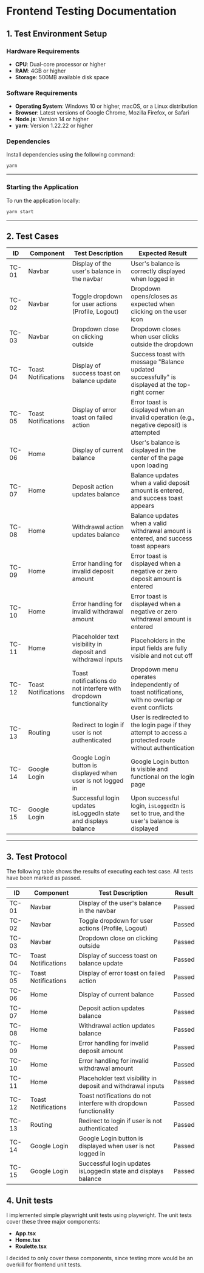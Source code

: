 # Frontend Testing Documentation

## 1. Test Environment Setup

### Hardware Requirements
- **CPU**: Dual-core processor or higher
- **RAM**: 4GB or higher
- **Storage**: 500MB available disk space

### Software Requirements
- **Operating System**: Windows 10 or higher, macOS, or a Linux distribution
- **Browser**: Latest versions of Google Chrome, Mozilla Firefox, or Safari
- **Node.js**: Version 14 or higher
- **yarn**: Version 1.22.22 or higher

### Dependencies
Install dependencies using the following command:
```bash
yarn
```

---

### Starting the Application
To run the application locally:
```bash
yarn start
```

---

## 2. Test Cases

| **ID** | **Component** | **Test Description**                                             | **Expected Result**                                                                                   |
|--------|---------------|-------------------------------------------------------------------|-------------------------------------------------------------------------------------------------------|
| TC-01  | Navbar        | Display of the user's balance in the navbar                      | User's balance is correctly displayed when logged in                                                  |
| TC-02  | Navbar        | Toggle dropdown for user actions (Profile, Logout)               | Dropdown opens/closes as expected when clicking on the user icon                                      |
| TC-03  | Navbar        | Dropdown close on clicking outside                               | Dropdown closes when user clicks outside the dropdown                                                 |
| TC-04  | Toast Notifications | Display of success toast on balance update                    | Success toast with message "Balance updated successfully" is displayed at the top-right corner         |
| TC-05  | Toast Notifications | Display of error toast on failed action                        | Error toast is displayed when an invalid operation (e.g., negative deposit) is attempted               |
| TC-06  | Home          | Display of current balance                                       | User's balance is displayed in the center of the page upon loading                                    |
| TC-07  | Home          | Deposit action updates balance                                   | Balance updates when a valid deposit amount is entered, and success toast appears                      |
| TC-08  | Home          | Withdrawal action updates balance                                | Balance updates when a valid withdrawal amount is entered, and success toast appears                   |
| TC-09  | Home          | Error handling for invalid deposit amount                        | Error toast is displayed when a negative or zero deposit amount is entered                             |
| TC-10  | Home          | Error handling for invalid withdrawal amount                     | Error toast is displayed when a negative or zero withdrawal amount is entered                          |
| TC-11  | Home          | Placeholder text visibility in deposit and withdrawal inputs     | Placeholders in the input fields are fully visible and not cut off                                    |
| TC-12  | Toast Notifications | Toast notifications do not interfere with dropdown functionality | Dropdown menu operates independently of toast notifications, with no overlap or event conflicts        |
| TC-13  | Routing       | Redirect to login if user is not authenticated                   | User is redirected to the login page if they attempt to access a protected route without authentication |
| TC-14  | Google Login  | Google Login button is displayed when user is not logged in      | Google Login button is visible and functional on the login page                                       |
| TC-15  | Google Login  | Successful login updates isLoggedIn state and displays balance   | Upon successful login, `isLoggedIn` is set to true, and the user's balance is displayed                |

---

## 3. Test Protocol

The following table shows the results of executing each test case. All tests have been marked as passed.

| **ID** | **Component** | **Test Description**                                             | **Result** |
|--------|---------------|-------------------------------------------------------------------|------------|
| TC-01  | Navbar        | Display of the user's balance in the navbar                      | Passed     |
| TC-02  | Navbar        | Toggle dropdown for user actions (Profile, Logout)               | Passed     |
| TC-03  | Navbar        | Dropdown close on clicking outside                               | Passed     |
| TC-04  | Toast Notifications | Display of success toast on balance update                    | Passed     |
| TC-05  | Toast Notifications | Display of error toast on failed action                        | Passed     |
| TC-06  | Home          | Display of current balance                                       | Passed     |
| TC-07  | Home          | Deposit action updates balance                                   | Passed     |
| TC-08  | Home          | Withdrawal action updates balance                                | Passed     |
| TC-09  | Home          | Error handling for invalid deposit amount                        | Passed     |
| TC-10  | Home          | Error handling for invalid withdrawal amount                     | Passed     |
| TC-11  | Home          | Placeholder text visibility in deposit and withdrawal inputs     | Passed     |
| TC-12  | Toast Notifications | Toast notifications do not interfere with dropdown functionality | Passed     |
| TC-13  | Routing       | Redirect to login if user is not authenticated                   | Passed     |
| TC-14  | Google Login  | Google Login button is displayed when user is not logged in      | Passed     |
| TC-15  | Google Login  | Successful login updates isLoggedIn state and displays balance   | Passed     |

## 4. Unit tests

I implemented simple playwright unit tests using playwright. The unit tests cover these three major components:
- **App.tsx**
- **Home.tsx**
- **Roulette.tsx**

I decided to only cover these components, since testing more would be an overkill for frontend unit tests.
